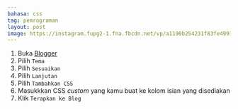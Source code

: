 ```yaml
---
bahasa: css
tag: pemrograman
layout: post
image: https://instagram.fupg2-1.fna.fbcdn.net/vp/a1190b254231f83fe499105164a32dd7/5D270CDB/t51.2885-15/e35/51414002_393212414560480_3011769564444736754_n.jpg?_nc_ht=instagram.fupg2-1.fna.fbcdn.net&_nc_cat=104
---
```


1. Buka [Blogger](https://www.blogger.com)
2. Pilih `Tema`
3. Pilih `Sesuaikan`
4. Pilih `Lanjutan`
5. Pilih `Tambahkan CSS`
6. Masukkkan CSS _custom_ yang kamu buat ke kolom isian yang disediakan
7. Klik `Terapkan ke Blog`